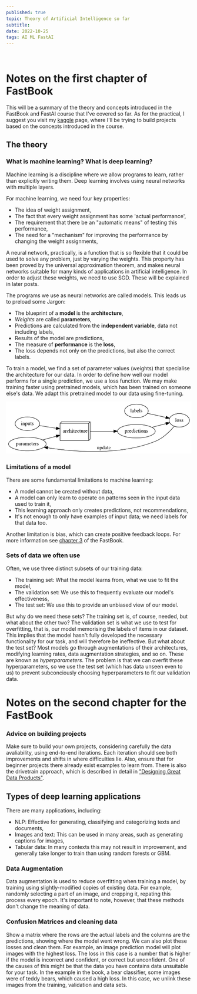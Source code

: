 ```yaml
---
published: true
topic: Theory of Artificial Intelligence so far
subtitle: 
date: 2022-10-25
tags: AI ML FastAI
---
```


<br>

# Notes on the first chapter of FastBook

This will be a summary of the theory and concepts introduced in the FastBook and FastAI course that I've covered so far. As for the practical, I suggest you visit my [kaggle](https://www.kaggle.com/williamkasafir) page,
where I'll be trying to build projects based on the concepts introduced in the course. 

## The theory

### What is machine learning? What is deep learning?

Machine learning is a discipline where we allow programs to learn, rather than explicitly writing them. Deep learning involves using neural networks with multiple layers.

For machine learning, we need four key properties:
 - The idea of weight assignment,
 - The fact that every weight assignment has some 'actual performance',
 - The requirement that there be an "automatic means" of testing this performance,
 - The need for a "mechanism" for improving the performance by changing the weight assignments,

A neural network, practically, is a function that is so flexible that it could be used to solve any problem, just by varying the weights. This property has been proved by the
universal approximation theorem, and makes neural networks suitable for many kinds of applications in artificial intelligence. In order to adjust these weights, we need to use SGD.
These will be explained in later posts.

The programs we use as neural networks are called models. This leads us to preload some Jargon:
- The blueprint of a **model** is the **architecture**,
- *Weights* are called **parameters**,
- Predictions are calculated from the **independent variable**, data not including labels,
- Results of the model are predictions,
- The measure of **performance** is the **loss**,
- The loss depends not only on the predictions, but also the correct labels.

To train a model, we find a set of parameter values (weights) that specialise the architecture for our data. In order to define how well our model performs for a single prediction, we use a loss function.
We may make training faster using pretrained models, which has been trained on someone else's data. We adapt this pretrained model to our data using fine-tuning.

![Diagram of the model working](/images/modeljargon.png)

### Limitations of a model

There are some fundamental limitations to machine learning:
- A model cannot be created without data,
- A model can only learn to operate on patterns seen in the input data used to train it,
- This learning approach only creates predictions, not recommendations,
- It's not enough to only have examples of input data; we need labels for that data too.

Another limitation is bias, which can create positive feedback loops. For more information see [chapter 3](https://nbviewer.org/github/fastai/fastbook/blob/master/03_ethics.ipynb) of the FastBook.

### Sets of data we often use
Often, we use three distinct subsets of our training data:
- The training set: What the model learns from, what we use to fit the model,
- The validation set: We use this to frequently evaluate our model's effectiveness,
- The test set: We use this to provide an unbiased view of our model.

But why do we need these sets? The training set is, of course, needed, but what about the other two? The validation set is what we use to test for overfitting, that is, our model memorising the labels
of items in our dataset. This implies that the model hasn't fully developed the necessary functionality for our task, and will therefore be ineffective. But what about the test set? Most
models go through augmentations of their architectures, modifying learning rates, data augmentation strategies, and so on. These are known as *hyperparameters*. The problem is that we can overfit
these hyperparameters, so we use the test set (which has data unseen even to us) to prevent subconciously choosing hyperparameters to fit our validation data.

# Notes on the second chapter for the FastBook

### Advice on building projects
Make sure to build your own projects, considering carefully the data avaliability, using end-to-end iterations. Each iteration should see both improvements and shifts in where difficulties lie.
Also, ensure that for beginner projects there already exist examples to learn from. There is also the drivetrain approach, which is described in detail in
["Designing Great Data Products"](https://www.oreilly.com/radar/drivetrain-approach-data-products/).

## Types of deep learning applications
There are many applications, including:
- NLP: Effective for generating, classifying and categorizing texts and documents,
- Images and text: This can be used in many areas, such as generating captions for images,
- Tabular data: In many contexts this may not result in improvement, and generally take longer to train than using random forests or GBM.

### Data Augmentation
Data augmentation is used to reduce overfitting when training a model, by training using slightly-modified copies of existing data. For example, randomly selecting a part of an image, and cropping it,
repating this process every epoch. It's important to note, however, that these methods don't change the meaning of data.

### Confusion Matrices and cleaning data
Show a matrix where the rows are the actual labels and the columns are the predictions, showing where the model went wrong. We can also plot these losses and clean them. For example, an
image prediction model will plot images with the highest loss. The loss in this case is a number that is higher if the model is incorrect and confident, or correct but unconfident. One of the causes of
this might be that the data you have contains data unsuitable for your task. In the example in the book, a bear classifier, some images were of teddy bears, which caused a high loss. In this case, we unlink
these images from the training, validation and data sets.